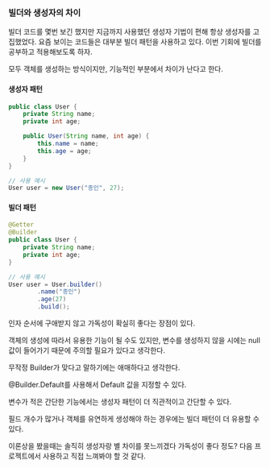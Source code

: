 ### 빌더와 생성자의 차이

빌더 코드를 몇번 보긴 했지만 지금까지 사용했던 생성자 기법이 편해 항상 생성자를 고집했었다.
요즘 보이는 코드들은 대부분 빌더 패턴을 사용하고 있다.
이번 기회에 빌더를 공부하고 적용해보도록 하자.

모두 객체를 생성하는 방식이지만, 기능적인 부분에서 차이가 난다고 한다.

#### 생성자 패턴

```java
public class User {
    private String name;
    private int age;

    public User(String name, int age) {
        this.name = name;
        this.age = age;
    }
}

// 사용 예시
User user = new User("종인", 27);
```

#### 빌더 패턴
```java
@Getter
@Builder
public class User {
    private String name;
    private int age;
}

// 사용 예시
User user = User.builder()
        .name("종인")
        .age(27)
        .build();
```
인자 순서에 구애받지 않고 가독성이 확실히 좋다는 장점이 있다.

객체의 생성에 따라서 유용한 기능이 될 수도 있지만, 변수를 생성하지 않을 시에는 null 값이 들어가기 때문에 주의할 필요가 있다고 생각한다.

무작정 Builder가 맞다고 말하기에는 애매하다고 생각한다.

@Builder.Default를 사용해서 Default 값을 지정할 수 있다.

변수가 적은 간단한 기능에서는 생성자 패턴이 더 직관적이고 간단할 수 있다.

필드 개수가 많거나 객체를 유연하게 생성해야 하는 경우에는 빌더 패턴이 더 유용할 수 있다.

이론상을 봤을때는 솔직히 생성자랑 별 차이를 못느끼겠다 가독성이 좋다 정도? 다음 프로젝트에서 사용하고 직접 느껴봐야 할 것 같다.


